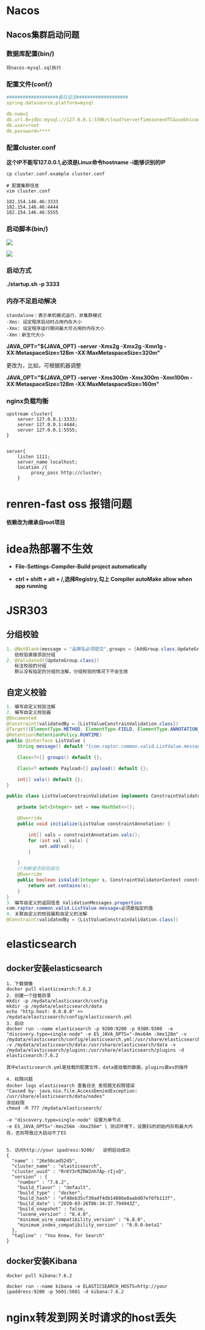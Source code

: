 # Nacos

## Nacos集群启动问题

### 数据库配置(bin/)

`将nacos-mysql.sql执行`

### 配置文件(conf/)

```yml
###################最后追加###################
spring.datasource.platform=mysql

db.num=1
db.url.0=jdbc:mysql://127.0.0.1:3306/cloud?serverTimezone=UTC&useUnicode=true&characterEncoding=utf-8&useSSL=true&serverTimezone=Asia/Shanghai
db.user=root
db.password=****
```

### 配置cluster.conf

**这个IP不能写127.0.0.1,必须是Linux命令hostname -i能够识别的IP**

```shell
cp cluster.conf.example cluster.conf

# 配置集群信息
vim cluster.conf

182.154.146.46:3333
182.154.146.46:4444
182.154.146.46:5555

```

### 启动脚本(bin/)

![](https://cdn.jsdelivr.net/gh/Raptor1998/imghouse/untidy/20211017175846.png)

![](https://cdn.jsdelivr.net/gh/Raptor1998/imghouse/untidy/20211017175847.png)

### 启动方式

**./startup.sh -p 3333**

### 内存不足启动解决

```shell
standalone：表示单机模式运行，非集群模式
-Xms: 设定程序启动时占用内存大小
-Xmx: 设定程序运行期间最大可占用的内存大小
-Xmn：新生代大小
```

**JAVA_OPT="${JAVA_OPT} -server -Xms2g -Xmx2g -Xmn1g -XX:MetaspaceSize=128m -XX:MaxMetaspaceSize=320m"**

更改为，比如，可根据机器调整

**JAVA_OPT="${JAVA_OPT} -server -Xms300m -Xmx300m -Xmn100m -XX:MetaspaceSize=128m -XX:MaxMetaspaceSize=160m"**

### nginx负载均衡

```shell
upstream cluster{                                                        
    server 127.0.0.1:3333;
    server 127.0.0.1:4444;
    server 127.0.0.1:5555;
}


server{                       
    listen 1111;
    server_name localhost;
    location /{
         proxy_pass http://cluster;                                               
    }

```

# renren-fast oss 报错问题

**依赖改为继承自root项目**

# idea热部署不生效

+ **File-Settings-Compiler-Build project automatically**

+ **ctrl + shift + alt + /,选择Registry,勾上 Compiler autoMake allow when app running**

# JSR303

## 分组校验

```java
1. @NotBlank(message = "品牌名必须提交",groups = {AddGroup.class,UpdateGroup.class})
   给校验直接添加分组
2. @Validated({UpdateGroup.class}) 
   标注校验的分组
   默认没有指定的分组的注解，分组校验的情况下不会生效
```

## 自定义校验

```java
1. 编写自定义校验注解
2. 编写自定义校验器
@Documented
@Constraint(validatedBy = {ListValueConstrainValidation.class})
@Target({ElementType.METHOD, ElementType.FIELD, ElementType.ANNOTATION_TYPE, ElementType.CONSTRUCTOR, ElementType.PARAMETER, ElementType.TYPE_USE})
@Retention(RetentionPolicy.RUNTIME)
public @interface ListValue {
    String message() default "{com.raptor.common.valid.ListValue.message}";

    Class<?>[] groups() default {};

    Class<? extends Payload>[] payload() default {};

    int[] vals() default {};
}

public class ListValueConstrainValidation implements ConstraintValidator<ListValue, Integer> {

    private Set<Integer> set = new HashSet<>();

    @Override
    public void initialize(ListValue constraintAnnotation) {

        int[] vals = constraintAnnotation.vals();
        for (int val : vals) {
            set.add(val);
        }

    }
    //判断是否校验成功
    @Override
    public boolean isValid(Integer s, ConstraintValidatorContext constraintValidatorContext) {
        return set.contains(s);
    }
}
3. 编写自定义的返回信息 ValidationMessages.properties
com.raptor.common.valid.ListValue.message=必须是指定的值
4. 关联自定义的校验器和自定义的注解
@Constraint(validatedBy = {ListValueConstrainValidation.class})
```

# elasticsearch

## docker安装elasticsearch

```shell
1. 下载镜像
docker pull elasticsearch:7.6.2
2. 创建一个挂载目录
mkdir -p /mydata/elasticsearch/config
mkdir -p /mydata/elasticsearch/data
echo "http.host: 0.0.0.0" >> /mydata/elasticsearch/config/elasticsearch.yml
3. 启动
docker run --name elasticsearch -p 9200:9200 -p 9300:9300  -e "discovery.type=single-node" -e ES_JAVA_OPTS="-Xms64m -Xmx128m" -v /mydata/elasticsearch/config/elasticsearch.yml:/usr/share/elasticsearch/config/elasticsearch.yml -v /mydata/elasticsearch/data:/usr/share/elasticsearch/data -v /mydata/elasticsearch/plugins:/usr/share/elasticsearch/plugins -d elasticsearch:7.6.2

其中elasticsearch.yml是挂载的配置文件，data是挂载的数据，plugins是es的插件

4. 权限问题
docker logs elasticsearch 查看日志 发现报无权限错误
"Caused by: java.nio.file.AccessDeniedException: /usr/share/elasticsearch/data/nodes"
添加权限
chmod -R 777 /mydata/elasticsearch/

-e "discovery.type=single-node" 设置为单节点
-e ES_JAVA_OPTS="-Xms256m -Xmx256m" \ 测试环境下，设置ES的初始内存和最大内存，否则导致过大启动不了ES


5. 访问http://your ipadress:9200/   说明启动成功
{
  "name" : "26e50cad52d5",
  "cluster_name" : "elasticsearch",
  "cluster_uuid" : "RrKY3rRZRW2nh7Ap-rIjvQ",
  "version" : {
    "number" : "7.6.2",
    "build_flavor" : "default",
    "build_type" : "docker",
    "build_hash" : "ef48eb35cf30adf4db14086e8aabd07ef6fb113f",
    "build_date" : "2020-03-26T06:34:37.794943Z",
    "build_snapshot" : false,
    "lucene_version" : "8.4.0",
    "minimum_wire_compatibility_version" : "6.8.0",
    "minimum_index_compatibility_version" : "6.0.0-beta1"
  },
  "tagline" : "You Know, for Search"
}
```

## docker安装Kibana

```shell
docker pull kibana:7.6.2

docker run --name kibana -e ELASTICSEARCH_HOSTS=http://your ipaddress:9200 -p 5601:5601 -d kibana:7.6.2
```

# nginx转发到网关时请求的host丢失
